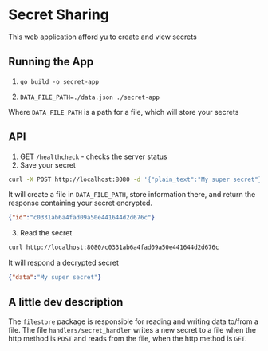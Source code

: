 # Secret Sharing

This web application afford yu to create and view secrets

## Running the App

1. `go build -o secret-app`

2. `DATA_FILE_PATH=./data.json ./secret-app`

Where `DATA_FILE_PATH` is a path for a file, which will store your secrets

## API
1. GET `/healthcheck` - checks the server status
2. Save your secret
```bash
curl -X POST http://localhost:8080 -d '{"plain_text":"My super secret"}'
```
It will create a file in `DATA_FILE_PATH`, store information there, and return the response containing your secret encrypted.

```json
{"id":"c0331ab6a4fad09a50e441644d2d676c"}
```

3. Read the secret

```bash
curl http://localhost:8080/c0331ab6a4fad09a50e441644d2d676c
```

It will respond a decrypted secret
```json
{"data":"My super secret"}
```

## A little dev description

The `filestore` package is responsible for reading and writing data to/from a file.
The file `handlers/secret_handler` writes a new secret to a file when the http method is `POST` and reads from the file,
when the http method is `GET`.
